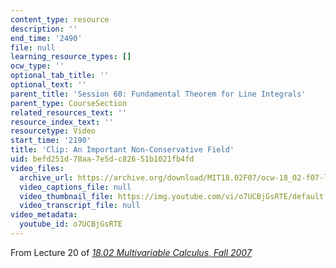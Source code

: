 ```yaml
---
content_type: resource
description: ''
end_time: '2490'
file: null
learning_resource_types: []
ocw_type: ''
optional_tab_title: ''
optional_text: ''
parent_title: 'Session 60: Fundamental Theorem for Line Integrals'
parent_type: CourseSection
related_resources_text: ''
resource_index_text: ''
resourcetype: Video
start_time: '2190'
title: 'Clip: An Important Non-Conservative Field'
uid: befd251d-78aa-7e5d-c826-51b1021fb4fd
video_files:
  archive_url: https://archive.org/download/MIT18.02F07/ocw-18_02-f07-lec20_300k.mp4
  video_captions_file: null
  video_thumbnail_file: https://img.youtube.com/vi/o7UCBjGsRTE/default.jpg
  video_transcript_file: null
video_metadata:
  youtube_id: o7UCBjGsRTE
---
```


From Lecture 20 of [_18.02 Multivariable Calculus, Fall 2007_](/courses/18-02-multivariable-calculus-fall-2007/video_galleries/video-lectures)




